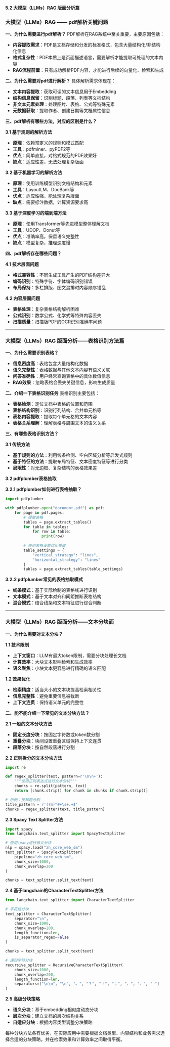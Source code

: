 #### 5.2 大模型（LLMs）RAG 版面分析篇

### 大模型（LLMs）RAG —— pdf解析关键问题

**一、为什么需要进行pdf解析？**
PDF解析在RAG系统中至关重要，主要原因包括：
- **内容提取需求**：PDF是文档存储和分发的标准格式，包含大量结构化/非结构化信息
- **格式复杂性**：PDF本质上是页面描述语言，需要解析才能提取可处理的文本内容
- **RAG流程前置**：只有成功解析PDF内容，才能进行后续的向量化、检索和生成

**二、为什么需要对pdf进行解析？**
具体解析需求体现在：
- **文本内容提取**：获取可读的文本信息用于Embedding
- **结构信息保留**：识别标题、段落、列表等文档结构
- **非文本元素处理**：处理图片、表格、公式等特殊元素
- **元数据获取**：提取作者、创建日期等文档属性信息

**三、pdf解析有哪些方法，对应的区别是什么？**

**3.1 基于规则的解析方法**
- **原理**：依赖预定义的规则和模式匹配
- **工具**：pdfminer、pyPDF2等
- **优点**：简单直接，对格式规范的PDF效果好
- **缺点**：适应性差，无法处理复杂版面

**3.2 基于机器学习的解析方法**
- **原理**：使用训练模型识别文档结构和元素
- **工具**：LayoutLM、DocBank等
- **优点**：适应性强，能处理复杂版面
- **缺点**：需要标注数据，计算资源要求高

**3.3 基于深度学习的端到端方法**
- **原理**：使用Transformer等先进模型整体理解文档
- **工具**：UDOP、Donut等
- **优点**：准确率高，保留语义完整性
- **缺点**：模型复杂，推理速度慢

**四、pdf解析存在哪些问题？**

**4.1 技术层面问题**
- **格式兼容性**：不同生成工具产生的PDF结构差异大
- **编码识别**：特殊字符、字体编码识别错误
- **布局保持**：多栏排版、图文混排时内容顺序错乱

**4.2 内容层面问题**
- **表格处理**：复杂表格结构解析困难
- **公式识别**：数学公式、化学式等特殊内容丢失
- **扫描质量**：扫描版PDF的OCR识别准确率问题

---

### 大模型（LLMs）RAG 版面分析——表格识别方法篇

**一、为什么需要识别表格？**
- **信息密度高**：表格包含大量结构化数据
- **语义完整性**：表格数据与其他文本内容有语义关联
- **问答准确性**：用户经常查询表格中的具体数值信息
- **RAG效果**：忽略表格会丢失关键信息，影响生成质量

**二、介绍一下表格识别任务**
表格识别主要包括：
- **表格检测**：定位文档中表格的位置和范围
- **表格结构识别**：识别行列结构、合并单元格等
- **表格内容提取**：提取每个单元格的文本内容
- **表格关系理解**：理解表格与周围文本的语义关系

**三、有哪些表格识别方法？**

**3.1 传统方法**
- **基于规则的方法**：利用线条检测、空白区域分析等启发式规则
- **基于特征的方法**：提取布局特征、文本密度特征等进行分类
- **局限性**：对无边框、复杂结构的表格效果差

**3.2 pdfplumber表格抽取**

**3.2.1 pdfplumber如何进行表格抽取？**
```python
import pdfplumber

with pdfplumber.open("document.pdf") as pdf:
    for page in pdf.pages:
        # 提取表格
        tables = page.extract_tables()
        for table in tables:
            for row in table:
                print(row)
        
        # 使用表格设置优化提取
        table_settings = {
            "vertical_strategy": "lines", 
            "horizontal_strategy": "lines"
        }
        tables = page.extract_tables(table_settings)
```

**3.2.2 pdfplumber常见的表格抽取模式**
- **线条模式**：基于实际绘制的表格线进行识别
- **文本模式**：基于文本对齐和间距推断表格结构
- **混合模式**：结合线条和文本特征进行综合判断

---

### 大模型（LLMs）RAG 版面分析——文本分块面

**一、为什么需要对文本分块？**

**1.1 技术限制**
- **上下文窗口**：LLM有最大token限制，需要分块处理长文档
- **计算效率**：大块文本影响检索和生成效率
- **语义聚焦**：小块文本更容易进行精确的语义匹配

**1.2 效果优化**
- **检索精度**：适当大小的文本块提高检索相关性
- **信息完整性**：避免重要信息被截断
- **上下文连贯**：保持语义单元的完整性

**二、能不能介绍一下常见的文本分块方法？**

**2.1 一般的文本分块方法**
- **固定长度分块**：按固定字符数或token数分割
- **重叠分块**：块间设置重叠区域保持上下文连贯
- **段落分块**：按自然段落进行分割

**2.2 正则拆分的文本分块方法**
```python
import re

def regex_splitter(text, pattern=r'\n\n+'):
    """使用正则表达式进行文本分块"""
    chunks = re.split(pattern, text)
    return [chunk.strip() for chunk in chunks if chunk.strip()]

# 示例：按标题分割
title_pattern = r'(?m)^#+\s+.+$'
chunks = regex_splitter(text, title_pattern)
```

**2.3 Spacy Text Splitter方法**
```python
import spacy
from langchain.text_splitter import SpacyTextSplitter

# 使用spacy进行语义分块
nlp = spacy.load("zh_core_web_sm")
text_splitter = SpacyTextSplitter(
    pipeline="zh_core_web_sm",
    chunk_size=1000,
    chunk_overlap=200
)

chunks = text_splitter.split_text(text)
```

**2.4 基于langchain的CharacterTextSplitter方法**
```python
from langchain.text_splitter import CharacterTextSplitter

# 字符级分块
text_splitter = CharacterTextSplitter(
    separator="\n",
    chunk_size=1000,
    chunk_overlap=200,
    length_function=len,
    is_separator_regex=False
)

chunks = text_splitter.split_text(text)

# 递归字符分块
recursive_splitter = RecursiveCharacterTextSplitter(
    chunk_size=1000,
    chunk_overlap=200,
    length_function=len,
    separators=["\n\n", "\n", "。", "？", "！", "；", "，", "、", " "]
)
```

**2.5 高级分块策略**
- **语义分块**：基于embedding相似度动态分块
- **层次分块**：建立文档的层次结构关系
- **自适应分块**：根据内容类型调整分块策略

每种分块方法各有优劣，在实际应用中需要根据文档类型、内容结构和业务需求选择合适的分块策略，并在检索效果和计算效率之间取得平衡。
